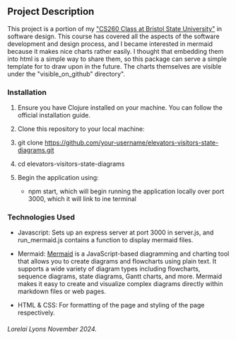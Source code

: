 ## __Project Description__

This project is a portion of my ["CS260 Class at Bristol State University"](https://mermaid-js.github.io/mermaid/#/) in software design. This course has covered all the aspects of the software development and design process, and I became interested in mermaid because it makes nice charts rather easily. I thought that embedding them into html is a simple way to share them, so this package can serve a simple template for to draw upon in the future. The charts themselves are visible under the "visible_on_github" directory".
  
### __Installation__

1. Ensure you have Clojure installed on your machine. You can follow the official installation guide.

2. Clone this repository to your local machine:

3. git clone https://github.com/your-username/elevators-visitors-state-diagrams.git

4. cd elevators-visitors-state-diagrams

5. Begin the application using:
    - npm start, which will begin running the application locally over port 3000, which it will link to ine terminal

### __Technologies Used__

- Javascript: Sets up an express server at port 3000 in server.js, and run_mermaid.js contains a function to display mermaid files.

- Mermaid: [Mermaid](https://mermaid-js.github.io/mermaid/#/) is a JavaScript-based diagramming and charting tool that allows you to create diagrams and flowcharts using plain text. It supports a wide variety of diagram types including flowcharts, sequence diagrams, state diagrams, Gantt charts, and more. Mermaid makes it easy to create and visualize complex diagrams directly within markdown files or web pages.

- HTML & CSS: For formatting of the page and styling of the page respectively.

###### Lorelai Lyons November 2024.